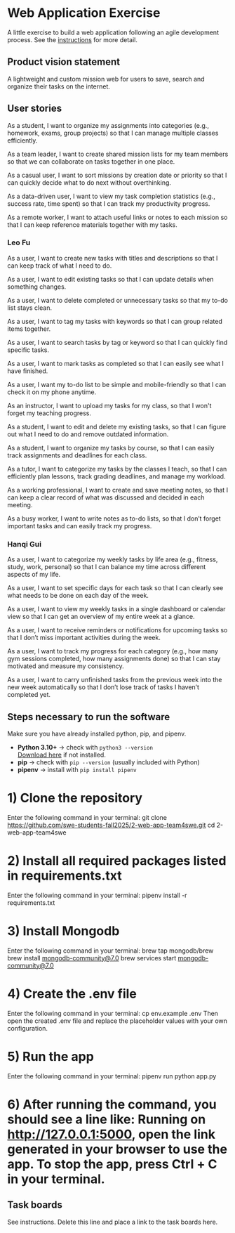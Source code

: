 # Web Application Exercise

A little exercise to build a web application following an agile development process. See the [instructions](instructions.md) for more detail.

## Product vision statement

A lightweight and custom mission web for users to save, search and organize their tasks on the internet.

## User stories

As a student, I want to organize my assignments into categories (e.g., homework, exams, group projects) so that I can manage multiple classes efficiently.

As a team leader, I want to create shared mission lists for my team members so that we can collaborate on tasks together in one place.

As a casual user, I want to sort missions by creation date or priority so that I can quickly decide what to do next without overthinking.

As a data-driven user, I want to view my task completion statistics (e.g., success rate, time spent) so that I can track my productivity progress.

As a remote worker, I want to attach useful links or notes to each mission so that I can keep reference materials together with my tasks.

### Leo Fu

As a user, I want to create new tasks with titles and descriptions so that I can keep track of what I need to do.

As a user, I want to edit existing tasks so that I can update details when something changes.

As a user, I want to delete completed or unnecessary tasks so that my to-do list stays clean.

As a user, I want to tag my tasks with keywords so that I can group related items together.

As a user, I want to search tasks by tag or keyword so that I can quickly find specific tasks.

As a user, I want to mark tasks as completed so that I can easily see what I have finished.

As a user, I want my to-do list to be simple and mobile-friendly so that I can check it on my phone anytime.

As an instructor, I want to upload my tasks for my class, so that I won't forget my teaching progress.

As a student, I want to edit and delete my existing tasks, so that I can figure out what I need to do and remove outdated information.

As a student, I want to organize my tasks by course, so that I can easily track assignments and deadlines for each class.

As a tutor, I want to categorize my tasks by the classes I teach, so that I can efficiently plan lessons, track grading deadlines, and manage my workload.

As a working professional, I want to create and save meeting notes, so that I can keep a clear record of what was discussed and decided in each meeting.

As a busy worker, I want to write notes as to-do lists, so that I don’t forget important tasks and can easily track my progress.

### Hanqi Gui

As a user, I want to categorize my weekly tasks by life area (e.g., fitness, study, work, personal) so that I can balance my time across different aspects of my life.

As a user, I want to set specific days for each task so that I can clearly see what needs to be done on each day of the week.

As a user, I want to view my weekly tasks in a single dashboard or calendar view so that I can get an overview of my entire week at a glance.

As a user, I want to receive reminders or notifications for upcoming tasks so that I don’t miss important activities during the week.

As a user, I want to track my progress for each category (e.g., how many gym sessions completed, how many assignments done) so that I can stay motivated and measure my consistency.

As a user, I want to carry unfinished tasks from the previous week into the new week automatically so that I don’t lose track of tasks I haven’t completed yet.

## Steps necessary to run the software

Make sure you have already installed python, pip, and pipenv.
- **Python 3.10+** → check with `python3 --version`  
  [Download here](https://www.python.org/downloads/) if not installed.
- **pip** → check with `pip --version` (usually included with Python)
- **pipenv** → install with `pip install pipenv`

# 1) Clone the repository
Enter the following command in your terminal:
git clone https://github.com/swe-students-fall2025/2-web-app-team4swe.git
cd 2-web-app-team4swe

# 2) Install all required packages listed in requirements.txt
Enter the following command in your terminal:
pipenv install -r requirements.txt

# 3) Install Mongodb
Enter the following command in your terminal:
brew tap mongodb/brew
brew install mongodb-community@7.0
brew services start mongodb-community@7.0

# 4) Create the .env file
Enter the following command in your terminal:
cp env.example .env
Then open the created .env file and replace the placeholder values with your own configuration.

# 5) Run the app
Enter the following command in your terminal:
pipenv run python app.py

# 6) After running the command, you should see a line like: Running on http://127.0.0.1:5000, open the link generated in your browser to use the app. To stop the app, press Ctrl + C in your terminal.

## Task boards

See instructions. Delete this line and place a link to the task boards here.
